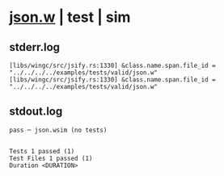 # [json.w](../../../../../examples/tests/valid/json.w) | test | sim

## stderr.log
```log
[libs/wingc/src/jsify.rs:1330] &class.name.span.file_id = "../../../../examples/tests/valid/json.w"
[libs/wingc/src/jsify.rs:1330] &class.name.span.file_id = "../../../../examples/tests/valid/json.w"
```

## stdout.log
```log
pass ─ json.wsim (no tests)
 
 
Tests 1 passed (1)
Test Files 1 passed (1)
Duration <DURATION>
```

